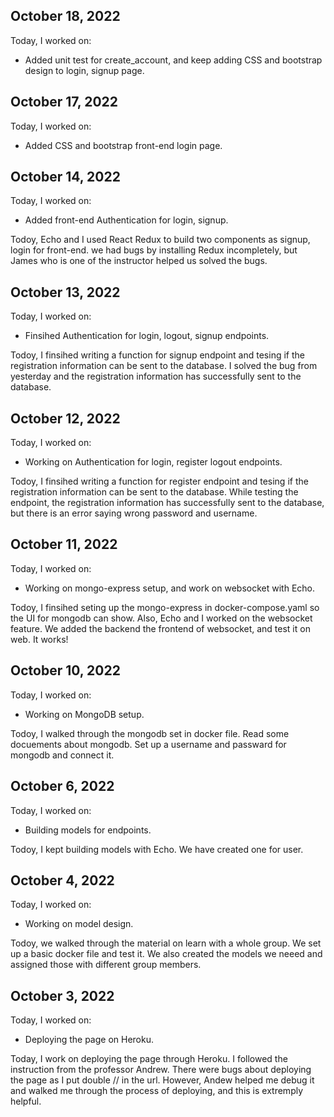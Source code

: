 ## October 18, 2022

Today, I worked on:

* Added unit test for create_account, and keep adding CSS and bootstrap design to login, signup page.

## October 17, 2022

Today, I worked on:

* Added CSS and bootstrap front-end login page.

## October 14, 2022

Today, I worked on:

* Added front-end Authentication for login, signup.

Todoy, Echo and I used React Redux to build two components as signup, login for front-end. we had bugs by installing Redux incompletely, but James who is 
one of the instructor helped us solved the bugs.

## October 13, 2022

Today, I worked on:

* Finsihed Authentication for login, logout, signup endpoints.

Todoy, I finsihed writing a function for signup endpoint and tesing if the registration information can be sent to the database. 
I solved the bug from yesterday and the registration information has successfully sent to the database.


## October 12, 2022

Today, I worked on:

* Working on Authentication for login, register logout endpoints.

Todoy, I finsihed writing a function for register endpoint and tesing if the registration information can be sent to the database. 
While testing the endpoint, the registration information has successfully sent to the database, but there is an error saying wrong password and username.


## October 11, 2022

Today, I worked on:

* Working on mongo-express setup, and work on websocket with Echo.

Todoy, I finsihed seting up the mongo-express in docker-compose.yaml so the UI for mongodb can show. Also, Echo and I worked on the websocket feature. We added the backend the frontend of websocket, and test it on web. It works!

## October 10, 2022

Today, I worked on:

* Working on MongoDB setup. 

Todoy, I walked through the mongodb set in docker file. Read some docuements about mongodb.
Set up a username and passward for mongodb and connect it.

## October 6, 2022

Today, I worked on:

* Building models for endpoints. 

Todoy, I kept building models with Echo. We have created one for user.


## October 4, 2022

Today, I worked on:

* Working on model design.

Todoy, we walked through the material on learn with a whole group. We set up a basic docker file and test it. We also created the models we neeed and assigned those with different group members.


## October 3, 2022

Today, I worked on:

* Deploying the page on Heroku.

Today, I work on deploying the page through Heroku. I followed the instruction from the professor Andrew. There were bugs about deploying the page as I put double // in the url. However, Andew helped me debug it and walked me through the process of deploying, and this is extremply helpful.



